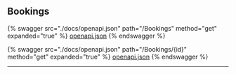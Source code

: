 ## Bookings




{% swagger src="./docs/openapi.json" path="/Bookings" method="get" expanded="true" %}
[openapi.json](./docs/openapi.json)
{% endswagger %}

{% swagger src="./docs/openapi.json" path="/Bookings/{id}" method="get" expanded="true" %}
[openapi.json](./docs/openapi.json)
{% endswagger %}


---


